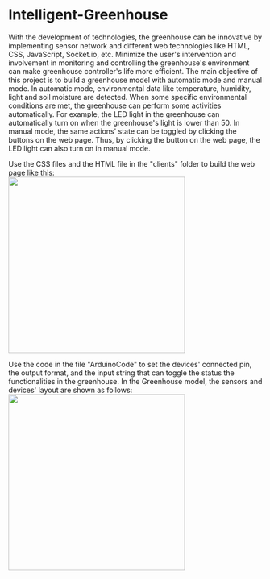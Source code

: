 # Intelligent-Greenhouse
With the development of technologies, the greenhouse can be innovative by implementing sensor network and different web technologies like HTML, CSS, JavaScript, Socket.io, etc. Minimize the user's intervention and involvement in monitoring and controlling the greenhouse's environment can make greenhouse controller's life more efficient. The main objective of this project is to build a greenhouse model with automatic mode and manual mode. In automatic mode, environmental data like temperature, humidity, light and soil moisture are detected. When some specific environmental conditions are met, the greenhouse can perform some activities automatically. For example, the LED light in the greenhouse can automatically turn on when the greenhouse's light is lower than 50. In manual mode, the same actions' state can be toggled by clicking the buttons on the web page. Thus, by clicking the button on the web page, the LED light can also turn on in manual mode.  

Use the CSS files and the HTML file in the "clients" folder to build the web page like this:  
<image src = "clients/images/finalwebpage.PNG" height = 350>  

Use the code in the file "ArduinoCode" to set the devices' connected pin, the output format, and the input string that can toggle the status the functionalities in the greenhouse. In the Greenhouse model, the sensors and devices' layout are shown as follows:  
<image src = "clients/images/pinlayour.PNG" height = 350>  

